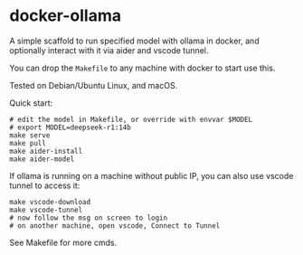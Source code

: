 # docker-ollama

A simple scaffold to run specified model with ollama in docker, and optionally interact with it via aider and vscode tunnel.

You can drop the `Makefile` to any machine with docker to start use this.

Tested on Debian/Ubuntu Linux, and macOS.

Quick start:

```
# edit the model in Makefile, or override with envvar $MODEL
# export MODEL=deepseek-r1:14b
make serve
make pull
make aider-install
make aider-model
```

If ollama is running on a machine without public IP, you can also use vscode tunnel to access it:
```
make vscode-download
make vscode-tunnel
# now follow the msg on screen to login
# on another machine, open vscode, Connect to Tunnel
```

See Makefile for more cmds.